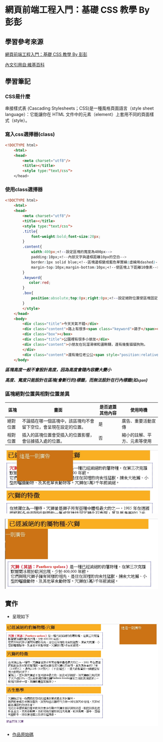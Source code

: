 # 網頁前端工程入門：基礎 CSS 教學 By 彭彭

## 學習參考來源

[網頁前端工程入門：基礎 CSS 教學 By 彭彭](https://www.youtube.com/watch?v=Jr7lwHnTK68&list=PL-g0fdC5RMbpqZ0bmvJTgVTS4tS3txRVp&index=2)

[內文引用自:維基百科](https://zh.wikipedia.org/wiki/%E7%A9%B4%E7%8D%85)

## 學習筆記

### CSS是什麼

串接樣式表 (Cascading Stylesheets；CSS)是一種風格頁面語言（style sheet language）：它能讓你在 HTML 文件中的元素（element）上套用不同的頁面樣式（style）。

### 寫入css選擇器(class)

```html
<!DOCTYPE html>
    <html>
    <head>
        <meta charset="utf8"/>
        <title></title>
        <style type:"text/css">
    </head>
```

### 使用class選擇器

```html
<!DOCTYPE html>
    <html>
    <head>
        <meta charset="utf8"/>
        <title></title>
        <style type:"text/css">
        .title{
            font-weight:bold;font-size:20px;
        }
        .content{
            width:400px;<!--設定區塊的寬度為400px-->
            padding:10px;<!--內部文字與邊框距離10px的空白-->
            border:1px solid blue;<!--區塊邊框變成藍色單實線(虛線用dashed)-->
            margin-top:10px;margin-bottom:10px;<!--使區塊上下距離10像素-->
        }
        .keyword{
           color:red;
        }
        .box{
            position:absolute;top:0px;right:0px;<!--設定絕對位置使區塊固定於畫面中指定位置-->
        }
        </style>
    </head>
    <body>
        <div class="title">今天天氣不錯</div>
        <div class="content">路上有很多<span class="keyword">鴿子</span></div>
        <div class="box"></box>
        <div class="title">公園裡有很多小朋友</div>
        <div class="content">小朋友在玩溜滑梯和盪鞦韆，還有幾隻貓貓狗狗。
        </div>
        <div class="content">還有幾位老公公<span style="position:relative;top:-5px;">2</span>在下棋。</div> <!--設定相對位置使區塊垂直上移-->
    </body>
```

***區塊高度一般不會設計高度，因為高度會隨內容變大變小***

***高度、寬度只能設計在區塊(會斷行的)標籤，而無法設計在行內標籤(如`span`)***

### 區塊絕對位置與相對位置差異

區塊|畫面|是否遮蓋其他內容|使用時機
---|---|---|---
絕對位置|不論插在哪一個區塊中，該區塊均不會留下空位，會呈現在設定的位置。|是|廣告、重要活動宣傳
相對位置|插入的區塊位置會受插入的位置影響，會佔據插入處的位置。|否|縮小的註解、平方、元素等使用

![絕對位置](/practices/02_css_basic/images/1598423740683.jpg)

![相對位置](/practices/02_css_basic/images/1598423505010.jpg)

## 實作

- 呈現如下

![作品](/practices/02_css_basic/images/1598238447971.jpg)

- [作品原始碼](/practices/02_css_basic/homework/training4.html)
